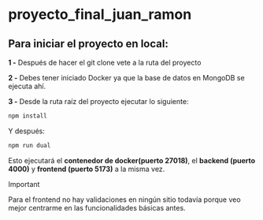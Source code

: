 # proyecto_final_juan_ramon

## Para iniciar el proyecto en local:

**1 -** Después de hacer el git clone vete a la ruta del proyecto

**2 -** Debes tener iniciado Docker ya que la base de datos en MongoDB se ejecuta ahí.

**3 -** Desde la ruta raíz del proyecto ejecutar lo siguiente:

```javascript
npm install
```

Y después:

```javascript
npm run dual
```

Esto ejecutará el **contenedor de docker(puerto 27018)**, el **backend (puerto 4000)** y **frontend (puerto 5173)** a la misma vez.

> [!IMPORTANT]
> Para el frontend no hay validaciones en ningún sitio todavía porque veo mejor centrarme en las funcionalidades básicas antes.
